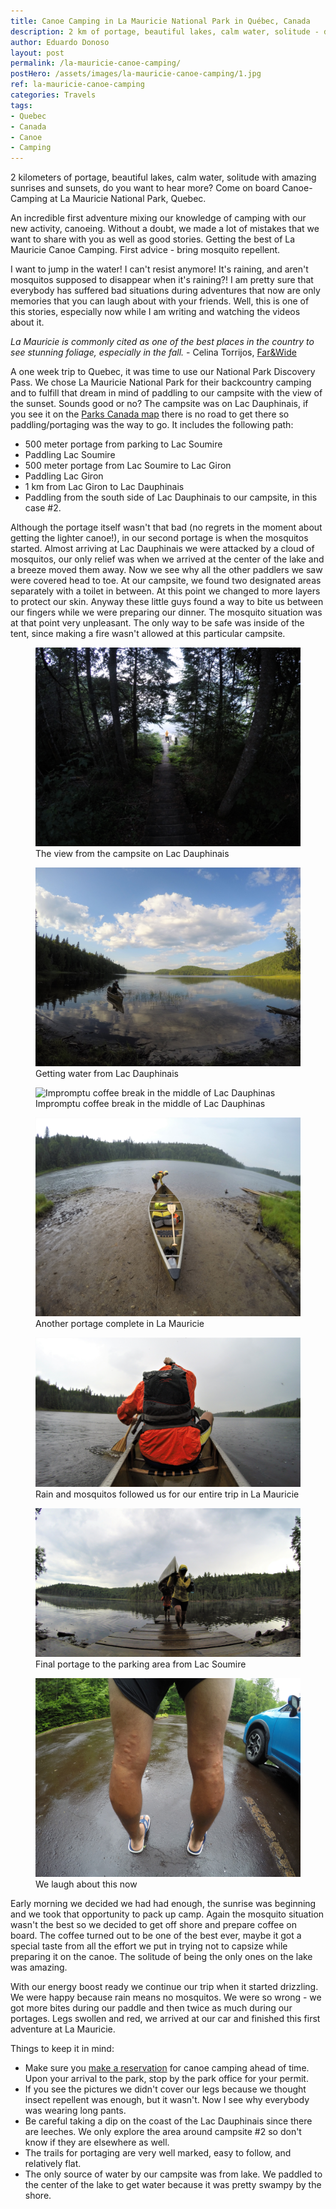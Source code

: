 ```yaml
---
title: Canoe Camping in La Mauricie National Park in Québec, Canada
description: 2 km of portage, beautiful lakes, calm water, solitude - do you want to hear more? Come on board Canoe-Camping at La Mauricie National Park in Quebec.
author: Eduardo Donoso
layout: post
permalink: /la-mauricie-canoe-camping/
postHero: /assets/images/la-mauricie-canoe-camping/1.jpg
ref: la-mauricie-canoe-camping
categories: Travels
tags:
- Quebec
- Canada
- Canoe
- Camping
---
```

2 kilometers of portage, beautiful lakes, calm water, solitude with amazing sunrises and sunsets, do you want to hear more? Come on board Canoe-Camping at La Mauricie National Park, Quebec.

An incredible first adventure mixing our knowledge of camping with our new activity, canoeing. Without a doubt, we made a lot of mistakes that we want to share with you as well as good stories. Getting the best of La Mauricie Canoe Camping. First advice - bring mosquito repellent.

I want to jump in the water! I can't resist anymore! It's raining, and aren't mosquitos supposed to disappear when it's raining?! I am pretty sure that everybody has suffered bad situations during adventures that now are only memories that you can laugh about with your friends. Well, this is one of this stories, especially now while I am writing and watching the videos about it.

*La Mauricie is commonly cited as one of the best places in the country to see stunning foliage, especially in the fall.* - Celina Torrijos, [Far&Wide](http://farandwide.much.com/la-mauricie-camping-trip/ "Far&Wide")

A one week trip to Quebec, it was time to use our National Park Discovery Pass. We chose La Mauricie National Park for their backcountry camping and to fulfill that dream in mind of paddling to our campsite with the view of the sunset. Sounds good or no?
The campsite was on Lac Dauphinais, if you see it on the [Parks Canada map](https://www.pc.gc.ca/en/pn-np/qc/mauricie/visit/cartes-maps "Parks Canada map") there is no road to get there so paddling/portaging was the way to go. It includes the following path:

<ul class="post-stats bullets">
  <li>500 meter portage from parking to Lac Soumire</li>
  <li>Paddling Lac Soumire</li>
  <li>500 meter portage from Lac Soumire to Lac Giron</li>
  <li>Paddling Lac Giron</li>
  <li>1 km from Lac Giron to Lac Dauphinais</li>
  <li>Paddling from the south side of Lac Dauphinais to our campsite, in this case #2.</li>
</ul>

Although the portage itself wasn't that bad (no regrets in the moment about getting the lighter canoe!), in our second portage is when the mosquitos started. Almost arriving at Lac Dauphinais we were attacked by a cloud of mosquitos, our only relief was when we arrived at the center of the lake and a breeze moved them away. Now we see why all the other paddlers we saw were covered head to toe.
At our campsite, we found two designated areas separately with a toilet in between. At this point we changed to more layers to protect our skin. Anyway these little guys found a way to bite us between our fingers while we were preparing our dinner. The mosquito situation was at that point very unpleasant. The only way to be safe was inside of the tent, since making a fire wasn't allowed at this particular campsite.

<figure class="figure">
  <img class="image" src="/assets/images/la-mauricie-canoe-camping/2.jpg"
      alt="The view from the campsite on Lac Dauphinais">
     <figcaption class="img-caption">The view from the campsite on Lac Dauphinais</figcaption>
</figure>
<figure class="figure">
  <img class="image" src="/assets/images/la-mauricie-canoe-camping/3.jpg"
      alt="Getting water from Lac Dauphinais">
     <figcaption class="img-caption">Getting water from Lac Dauphinais</figcaption>
</figure>
<figure class="figure">
  <img class="image" src="/assets/images/la-mauricie-canoe-camping/4.jpg"
      alt="Impromptu coffee break in the middle of Lac Dauphinas">
     <figcaption class="img-caption">Impromptu coffee break in the middle of Lac Dauphinas</figcaption>
</figure>
<figure class="figure">
  <img class="image" src="/assets/images/la-mauricie-canoe-camping/5.jpg"
      alt="Another portage complete in La Mauricie">
     <figcaption class="img-caption">Another portage complete in La Mauricie</figcaption>
</figure>
<figure class="figure">
  <img class="image" src="/assets/images/la-mauricie-canoe-camping/6.jpg"
      alt="Rain and mosquitos in La Mauricie">
     <figcaption class="img-caption">Rain and mosquitos followed us for our entire trip in La Mauricie</figcaption>
</figure>
<figure class="figure">
  <img class="image" src="/assets/images/la-mauricie-canoe-camping/7.jpg"
      alt="Final portage to the parking area from Lac Soumire">
     <figcaption class="img-caption">Final portage to the parking area from Lac Soumire</figcaption>
</figure>
<figure class="figure">
  <img class="image" src="/assets/images/la-mauricie-canoe-camping/8.jpg"
      alt="Mosquitos in La Mauricie National Park">
     <figcaption class="img-caption">We laugh about this now</figcaption>
</figure>

Early morning we decided we had had enough, the sunrise was  beginning and we took that opportunity to pack up camp. Again the mosquito situation wasn't the best so we decided to get off shore and prepare coffee on board. The coffee turned out to be one of the best ever, maybe it got a special taste from all the effort we put in trying not to capsize while preparing it on the canoe. The solitude of being the only ones on the lake was amazing.

With our energy boost ready we continue our trip when it started drizzling. We were happy because rain means no mosquitos. We were so wrong - we got more bites during our paddle and then twice as much during our portages. Legs swollen and red, we arrived at our car and finished this first adventure at La Mauricie.

Things to keep it in mind:
<ul class="post-stats bullets">
  <li>Make sure you <a href="https://reservation.pc.gc.ca/LaMauricieNationalParkofCanada/LaMauricieBackcountry?Map&gccf=true" title="Parks Canada Reservation System">make a reservation</a> for canoe camping ahead of time. Upon your arrival to the park, stop by the park office for your permit.</li>
  <li>If you see the pictures we didn't cover our legs because we thought insect repellent was enough, but it wasn't. Now I see why everybody was wearing long pants.</li>
  <li>Be careful taking a dip on the coast of the Lac Dauphinais since there are leeches. We only explore the area around campsite #2 so don't know if they are elsewhere as well.</li>
  <li>The trails for portaging are very well marked, easy to follow, and relatively flat.</li>
  <li>The only source of water by our campsite was from lake. We paddled to the center of the lake to get water because it was pretty swampy by the shore.</li>
</ul>
